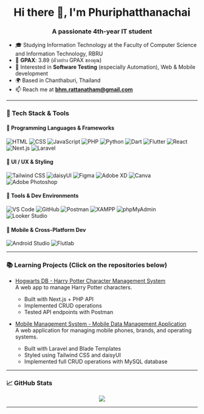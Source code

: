 <h1 align="center">Hi there 👋, I'm Phuriphatthanachai</h1>
<h3 align="center">A passionate 4th-year IT student</h3>

- 🎓 Studying Information Technology at the Faculty of Computer Science and Information Technology, RBRU
- 🏅 **GPAX**: 3.89 (ตัวอย่าง GPAX ของคุณ)
- 🔬 Interested in **Software Testing** (especially Automation), Web & Mobile development  
- 🌍 Based in Chanthaburi, Thailand  
- 📫 Reach me at **bhm.rattanatham@gmail.com**
---

### 🚀 Tech Stack & Tools

#### 🧠 Programming Languages & Frameworks
![HTML](https://img.shields.io/badge/HTML-E34F26?style=flat&logo=html5&logoColor=white)
![CSS](https://img.shields.io/badge/CSS-1572B6?style=flat&logo=css3)
![JavaScript](https://img.shields.io/badge/JavaScript-F7DF1E?style=flat&logo=javascript&logoColor=000)
![PHP](https://img.shields.io/badge/PHP-777BB4?style=flat&logo=php)
![Python](https://img.shields.io/badge/Python-3776AB?style=flat&logo=python)
![Dart](https://img.shields.io/badge/Dart-0175C2?style=flat&logo=dart)
![Flutter](https://img.shields.io/badge/Flutter-02569B?style=flat&logo=flutter)
![React](https://img.shields.io/badge/React-20232a?style=flat&logo=react)
![Next.js](https://img.shields.io/badge/Next.js-000000?style=flat&logo=nextdotjs&logoColor=white)
![Laravel](https://img.shields.io/badge/Laravel-FF2D20?style=flat&logo=laravel)

#### 🎨 UI / UX & Styling
![Tailwind CSS](https://img.shields.io/badge/Tailwind_CSS-38B2AC?style=flat&logo=tailwind-css)
![daisyUI](https://img.shields.io/badge/daisyUI-4E46E5?style=flat&logo=tailwind-css)
![Figma](https://img.shields.io/badge/Figma-F24E1E?style=flat&logo=figma)
![Adobe XD](https://img.shields.io/badge/Adobe_XD-FF61F6?style=flat&logo=adobexd)
![Canva](https://img.shields.io/badge/Canva-00C4CC?style=flat&logo=canva)
![Adobe Photoshop](https://img.shields.io/badge/Adobe_Photoshop-31A8FF?style=flat&logo=adobe-photoshop&logoColor=white)

#### 🔧 Tools & Dev Environments
![VS Code](https://img.shields.io/badge/VS_Code-007ACC?style=flat&logo=visual-studio-code)
![GitHub](https://img.shields.io/badge/GitHub-181717?style=flat&logo=github)
![Postman](https://img.shields.io/badge/Postman-FF6C37?style=flat&logo=postman)
![XAMPP](https://img.shields.io/badge/XAMPP-FB7A24?style=flat&logo=xampp)
![phpMyAdmin](https://img.shields.io/badge/phpMyAdmin-6C78AF?style=flat)
![Looker Studio](https://img.shields.io/badge/Looker_Studio-4285F4?style=flat&logo=googleanalytics)

#### 📱 Mobile & Cross-Platform Dev
![Android Studio](https://img.shields.io/badge/Android_Studio-3DDC84?style=flat&logo=android-studio)
![Flutlab](https://img.shields.io/badge/Flutlab-02569B?style=flat&logo=flutter)

---

### 📚 Learning Projects (Click on the repositories below)
- [Hogwarts DB - Harry Potter Character Management System](https://github.com/ctrlfaith/hogwarts-db)  
  A web app to manage Harry Potter characters.  
  - Built with Next.js + PHP API
  - Implemented CRUD operations
  - Tested API endpoints with Postman
 
- [Mobile Management System - Mobile Data Management Application](https://github.com/ctrlfaith/mobile_management_system)  
  A web application for managing mobile phones, brands, and operating systems.  
  - Built with Laravel and Blade Templates
  - Styled using Tailwind CSS and daisyUI
  - Implemented full CRUD operations with MySQL database

---

### 📈 GitHub Stats

<p align="center">
  <img src="https://github-readme-stats.vercel.app/api?username=ctrlfaith&show_icons=true&theme=tokyonight" />
</p>

---
